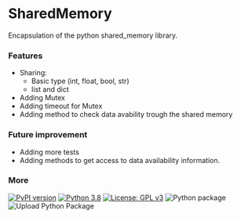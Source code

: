 # SharedMemory

Encapsulation of the python shared_memory library.

### Features
* Sharing:
    * Basic type (int, float, bool, str)
    * list and dict
* Adding Mutex
* Adding timeout for Mutex
* Adding method to check data avability trough the shared memory

### Future improvement
* Adding more tests
* Adding methods to get access to data availability information.

### More
[![PyPI version](https://badge.fury.io/py/SharedMemory.svg)](https://badge.fury.io/py/SharedMemory)
[![Python 3.8](https://img.shields.io/badge/python-3.8-blue.svg)](https://www.python.org/downloads/release/python-380/)
[![License: GPL v3](https://img.shields.io/badge/License-GPL%20v3-blue.svg)](http://www.gnu.org/licenses/gpl-3.0)
![Python package](https://github.com/Zentetsu/SharedMemory/workflows/Python%20package/badge.svg?branch=master)
![Upload Python Package](https://github.com/Zentetsu/SharedMemory/workflows/Upload%20Python%20Package/badge.svg)
